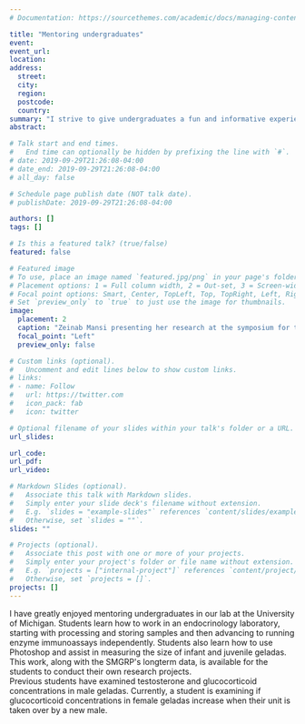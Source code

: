 ```yaml
---
# Documentation: https://sourcethemes.com/academic/docs/managing-content/

title: "Mentoring undergraduates"
event:
event_url:
location:
address:
  street:
  city:
  region:
  postcode:
  country:
summary: "I strive to give undergraduates a fun and informative experience with research and working in a laboratory"
abstract:

# Talk start and end times.
#   End time can optionally be hidden by prefixing the line with `#`.
# date: 2019-09-29T21:26:08-04:00
# date_end: 2019-09-29T21:26:08-04:00
# all_day: false

# Schedule page publish date (NOT talk date).
# publishDate: 2019-09-29T21:26:08-04:00

authors: []
tags: []

# Is this a featured talk? (true/false)
featured: false

# Featured image
# To use, place an image named `featured.jpg/png` in your page's folder.
# Placement options: 1 = Full column width, 2 = Out-set, 3 = Screen-width
# Focal point options: Smart, Center, TopLeft, Top, TopRight, Left, Right, BottomLeft, Bottom, BottomRight
# Set `preview_only` to `true` to just use the image for thumbnails.
image:
  placement: 2
  caption: "Zeinab Mansi presenting her research at the symposium for the  Undergraduate Research Opportunities Program, April 2019"
  focal_point: "Left"
  preview_only: false

# Custom links (optional).
#   Uncomment and edit lines below to show custom links.
# links:
# - name: Follow
#   url: https://twitter.com
#   icon_pack: fab
#   icon: twitter

# Optional filename of your slides within your talk's folder or a URL.
url_slides:

url_code:
url_pdf:
url_video:

# Markdown Slides (optional).
#   Associate this talk with Markdown slides.
#   Simply enter your slide deck's filename without extension.
#   E.g. `slides = "example-slides"` references `content/slides/example-slides.md`.
#   Otherwise, set `slides = ""`.
slides: ""

# Projects (optional).
#   Associate this post with one or more of your projects.
#   Simply enter your project's folder or file name without extension.
#   E.g. `projects = ["internal-project"]` references `content/project/deep-learning/index.md`.
#   Otherwise, set `projects = []`.
projects: []
---
```


I have greatly enjoyed mentoring undergraduates in our lab at the University of Michigan. Students learn how to work in an endocrinology laboratory, starting with processing and storing samples and then advancing to running enzyme immunoassays independently. Students also learn how to use Photoshop and assist in measuring the size of infant and juvenile geladas. This work, along with the SMGRP's longterm data, is available for the students to conduct their own research projects. 
<br>
Previous students have examined testosterone and glucocorticoid concentrations in male geladas. Currently, a student is examining if glucocorticoid concentrations in female geladas increase when their unit is taken over by a new male.